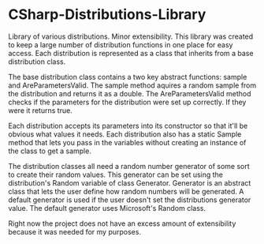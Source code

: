 # CSharp-Distributions-Library
Library of various distributions. Minor extensibility.
This library was created to keep a large number of distribution functions in one place for easy access. 
Each distribution is represented as a class that inherits from a base distribution class. 

The base distribution class contains a two key abstract functions: sample and AreParametersValid. 
The sample method aquires a random sample from the distribution and returns it as a double. 
The AreParametersValid method checks if the parameters for the distribution were set up correctly. If they were it returns true. 

Each distribution accepts its parameters into its constructor so that it'll be obvious what values it needs.
Each distribution also has a static Sample method that lets you pass in the variables without creating an instance of the class to get a sample. 

The distribution classes all need a random number generator of some sort to create their random values. This generator can be set using the distribution's Random variable of class Generator. Generator is an abstract class that lets the user define how random numbers will be generated. A default generator is used if the user doesn't set the distributions generator value. The default generator uses Microsoft's Random class.

Right now the project does not have an excess amount of extensibility because it was needed for my purposes.
